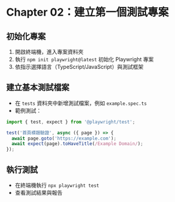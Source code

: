 # Chapter 02：建立第一個測試專案

## 初始化專案
1. 開啟終端機，進入專案資料夾
2. 執行 `npm init playwright@latest` 初始化 Playwright 專案
3. 依指示選擇語言（TypeScript/JavaScript）與測試框架

## 建立基本測試檔案
- 在 `tests` 資料夾中新增測試檔案，例如 `example.spec.ts`
- 範例測試：

```typescript
import { test, expect } from '@playwright/test';

test('首頁標題驗證', async ({ page }) => {
  await page.goto('https://example.com');
  await expect(page).toHaveTitle(/Example Domain/);
});
```

## 執行測試
- 在終端機執行 `npx playwright test`
- 查看測試結果與報告
